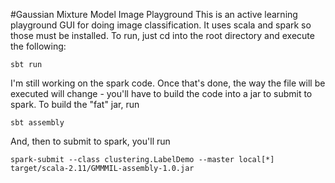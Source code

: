 #Gaussian Mixture Model Image Playground 
This is an active learning playground GUI for doing image classification.  It uses scala and spark so those must be installed.  To run, just cd into the root directory and execute the following:

```
sbt run
```

I'm still working on the spark code.  Once that's done, the way the file will be executed will change - you'll have to build the code into a jar to submit to spark.  To build the "fat" jar, run 

```
sbt assembly
```

And, then to submit to spark, you'll run 

```
spark-submit --class clustering.LabelDemo --master local[*] target/scala-2.11/GMMMIL-assembly-1.0.jar
```

